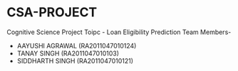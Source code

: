 # CSA-PROJECT
Cognitive Science Project 
Toipc - Loan Eligibility Prediction
Team Members-
 * AAYUSHI AGRAWAL (RA2011047010124)
 * TANAY SINGH (RA2011047010103)
 * SIDDHARTH SINGH (RA2011047010121)
